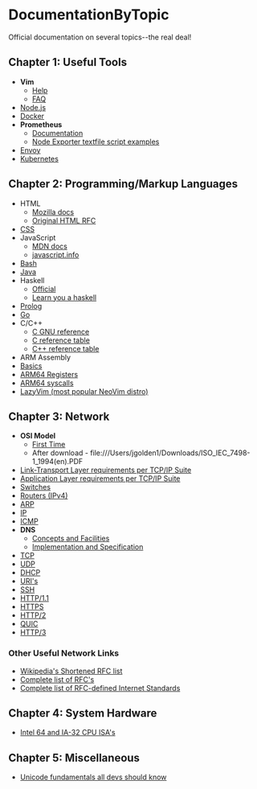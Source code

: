 # DocumentationByTopic
Official documentation on several topics--the real deal!

## Chapter 1: Useful Tools
* **Vim**
  * [Help](https://vimhelp.org/)
  * [FAQ](https://vimhelp.org/vim_faq.txt.html)
* [Node.js](https://nodejs.org/docs/latest/api/)
* [Docker](https://docs.docker.com/manuals/)
* **Prometheus**
  * [Documentation](https://prometheus.io/docs/introduction/overview/)
  * [Node Exporter textfile script examples](https://github.com/prometheus-community/node-exporter-textfile-collector-scripts)
* [Envoy](https://www.envoyproxy.io/docs)
* [Kubernetes](https://kubernetes.io/docs/home/)

## Chapter 2: Programming/Markup Languages
* HTML
  * [Mozilla docs](https://developer.mozilla.org/en-US/docs/Web/HTML)
  * [Original HTML RFC](https://datatracker.ietf.org/doc/html/rfc1866)
* [CSS](https://developer.mozilla.org/en-US/docs/Web/CSS)
* JavaScript
  * [MDN docs](https://developer.mozilla.org/en-US/docs/Web/JavaScript)
  * [javascript.info](https://javascript.info/)
* [Bash](https://www.gnu.org/software/bash/manual/bash.html)
* [Java](https://docs.oracle.com/en/java/javase/)
* Haskell
  * [Official](https://www.haskell.org/)
  * [Learn you a haskell](https://learnyouahaskell.com/chapters)
* [Prolog](https://www.swi-prolog.org/pldoc/doc_for?object=root)
* [Go](https://go.dev/doc/)
* C/C++
  * [C GNU reference](https://www.gnu.org/software/libc/manual/html_mono/libc.html)
  * [C reference table](https://en.cppreference.com/w/c/language)
  * [C++ reference table](https://en.cppreference.com/w/cpp/language)
* ARM Assembly
* [Basics](https://developer.arm.com/documentation/107829/0201/Assembly-language-basics)
* [ARM64 Registers](https://developer.arm.com/documentation/102374/0102/Registers-in-AArch64---general-purpose-registers)
* [ARM64 syscalls](https://arm64.syscall.sh/)
* [LazyVim (most popular NeoVim distro)](https://lazyvim-ambitious-devs.phillips.codes/course)

## Chapter 3: Network
* **OSI Model**
  * [First Time](https://www.iso.org/obp/ui#account/products)
  * After download - file:///Users/jgolden1/Downloads/ISO_IEC_7498-1_1994(en).PDF
* [Link-Transport Layer requirements per TCP/IP Suite](https://datatracker.ietf.org/doc/html/rfc1122)
* [Application Layer requirements per TCP/IP Suite](https://datatracker.ietf.org/doc/html/rfc1123)
* [Switches](https://datatracker.ietf.org/doc/html/rfc2889)
* [Routers (IPv4)](https://datatracker.ietf.org/doc/html/rfc1812)
* [ARP](https://datatracker.ietf.org/doc/html/rfc6747)
* [IP](https://datatracker.ietf.org/doc/html/rfc791)
* [ICMP](https://www.rfc-editor.org/rfc/rfc792.html)
* **DNS**
  * [Concepts and Facilities](https://www.rfc-editor.org/rfc/rfc1034.html)
  * [Implementation and Specification](https://www.rfc-editor.org/rfc/rfc1035.html)
* [TCP](https://datatracker.ietf.org/doc/html/rfc9293)
* [UDP](https://www.ietf.org/rfc/rfc768.html)
* [DHCP](https://www.ietf.org/rfc/rfc2131.html)
* [URI's](https://datatracker.ietf.org/doc/html/rfc3986)
* [SSH](https://www.rfc-editor.org/rfc/rfc4251.html)
* [HTTP/1.1](https://www.rfc-editor.org/rfc/rfc9112.html)
* [HTTPS](https://datatracker.ietf.org/doc/html/rfc2818)
* [HTTP/2](https://www.rfc-editor.org/rfc/rfc9113.html)
* [QUIC](https://www.rfc-editor.org/rfc/rfc9000.html)
* [HTTP/3](https://www.rfc-editor.org/rfc/rfc9114.html)

### Other Useful Network Links
* [Wikipedia's Shortened RFC list](https://en.wikipedia.org/wiki/List_of_RFCs)
* [Complete list of RFC's](https://www.ietf.org/download/rfc-index.txt)
* [Complete list of RFC-defined Internet Standards](https://www.rfc-editor.org/standards)

## Chapter 4: System Hardware
* [Intel 64 and IA-32 CPU ISA's](https://www.intel.com/content/www/us/en/content-details/851056/intel-64-and-ia-32-architectures-software-developer-s-manual-volume-1-basic-architecture.html)

## Chapter 5: Miscellaneous
* [Unicode fundamentals all devs should know](https://www.joelonsoftware.com/2003/10/08/the-absolute-minimum-every-software-developer-absolutely-positively-must-know-about-unicode-and-character-sets-no-excuses/)
